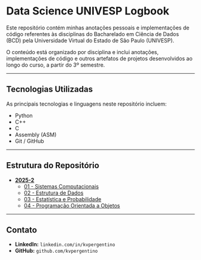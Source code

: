 # Data Science UNIVESP Logbook

Este repositório contém minhas anotações pessoais e implementações de código referentes às disciplinas do Bacharelado em Ciência de Dados (BCD) pela Universidade Virtual do Estado de São Paulo (UNIVESP).

O conteúdo está organizado por disciplina e inclui anotações, implementações de código e outros artefatos de projetos desenvolvidos ao longo do curso, a partir do 3º semestre.

---

## Tecnologias Utilizadas

As principais tecnologias e linguagens neste repositório incluem:

* Python
* C++
* C
* Assembly (ASM)
* Git / GitHub

---

## Estrutura do Repositório

* **[2025-2](./2025-2/)**
    * [01 - Sistemas Computacionais](./2025-2/01-Sistemas-Computacionais/)
    * [02 - Estrutura de Dados](./2025-2/02-Estrutura-de-Dados/)
    * [03 - Estatística e Probabilidade](./2025-2/03-Estatistica-e-Probabilidade/)
    * [04 - Programação Orientada a Objetos](./2025-2/04-Programacao-Orientada-a-Objetos/)

---

## Contato

* **LinkedIn:** `linkedin.com/in/kvpergentino`
* **GitHub:** `github.com/kvpergentino`